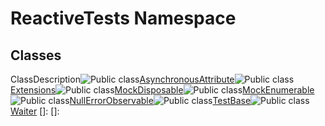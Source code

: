 # ReactiveTests Namespace

## Classes

ClassDescription![Public class](images\Hh212009.pubclass(en-us,VS.103).gif "Public class")[AsynchronousAttribute](AsynchronousAttribute\AsynchronousAttribute.md)![Public class](images\Hh212009.pubclass(en-us,VS.103).gif "Public class")[Extensions](Extensions\Extensions.md)![Public class](images\Hh212009.pubclass(en-us,VS.103).gif "Public class")[MockDisposable](MockDisposable\MockDisposable.md)![Public class](images\Hh212009.pubclass(en-us,VS.103).gif "Public class")[MockEnumerable<T>](MockEnumerable\MockEnumerable(T).md)![Public class](images\Hh212009.pubclass(en-us,VS.103).gif "Public class")[NullErrorObservable<T>](NullErrorObservable\NullErrorObservable(T).md)![Public class](images\Hh212009.pubclass(en-us,VS.103).gif "Public class")[TestBase](TestBase\TestBase.md)![Public class](images\Hh212009.pubclass(en-us,VS.103).gif "Public class")[Waiter](Waiter\Waiter.md)
[]: 
[]: 